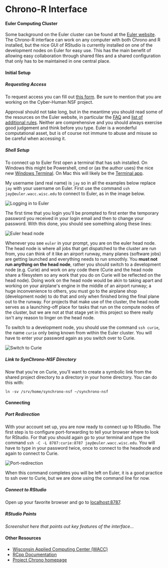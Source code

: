# Chrono-R Interface

#### Euler Computing Cluster

Some background on the Euler cluster can be found at the [Euler website](https://wacc.wisc.edu/infrastructure/).
The Chrono-R interface can work on any computer with both Chrono and R installed, but the nice GUI of RStudio is currently installed on one of the development nodes on Euler for easy use.
This has the main benefit of allowing easy collaboration through shared files and a shared configuration that only has to be maintained in one central place.

#### Initial Setup

##### Requesting Access

To request access you can fill out [this form](https://wacc.wisc.edu/resources/request.php). 
Be sure to mention that you are working on the Cyber-Human NSF project.

Approval should not take long, but in the meantime you should read some of the resources on the Euler website, in particular the [FAQ](https://wacc.wisc.edu/resources/docs/faqs.html) and [list of additional rules](https://wacc.wisc.edu/resources/docs/rules.html). 
Neither are comprehensive and you should always exercise good judgement and think before you type.
Euler is a wonderful computational asset, but is of course not immune to abuse and misuse so be careful when accessing it.

##### Shell Setup

To connect up to Euler first open a terminal that has ssh installed. 
On Windows this might be Powershell, cmd or (as the author uses) the nice new [Windows Terminal](https://github.com/microsoft/terminal).
On Mac this will likely be the [Terminal app](https://support.apple.com/guide/terminal/welcome/mac).

My username (and real name) is `jay` so in all the examples below replace `jay` with your username on Euler.
First use the command `ssh jay@euler.wacc.wisc.edu` to connect to Euler, as in the image below.

![Logging in to Euler](/lab-wiki/images/projects/login.png)

The first time that you login you'll be prompted to first enter the temporary password you received in your login email and then to change your password.
With this done, you should see something along these lines:

![Euler head node](/lab-wiki/images/projects/headnode.png)

Whenever you see `euler` in your prompt, you are on the euler head node.
The head node is where all jobs that get dispatched to the cluster are run from, you can think of it like an airport runway, many planes (software jobs) are getting launched and everything needs to run smoothly.
You **must not run anything on the head node**, rather you should switch to a development node (e.g. Curie) and work on any code there (Curie and the head node share a filesystem so any work that you do on Curie will be reflected on the head node). 
Doing work on the head node would be akin to taking apart and working on your airplane's engine in the middle of an airport runway; a huge inconvenience to others, you must go to the airplane shop (development node) to do that and only when finished bring the final plane out to the runway.
For projects that make use of the cluster, the head node serves as a launching-off place for tasks that run on the compute nodes of the cluster, but we are not at that stage yet in this project so there really isn't any reason to linger on the head node.

To switch to a development node, you should use the command `ssh curie`, the name `curie` only being known from within the Euler cluster.
You will have to enter your password again as you switch over to Curie.

![Switch to Curie](/lab-wiki/images/projects/to-curie.png)

##### Link to SynChrono-NSF Directory

Now that you're on Curie, you'll want to create a symbolic link from the shared project directory to a directory in your home directory.
You can do this with:

`ln -sv /srv/home/synchrono-nsf ~/synchrono-nsf`

#### Connecting

##### Port Redirection

With your account set up, you are now ready to connect up to RStudio.
The first step is to configure port-forwarding to tell your browser where to look for RStudio.
For that you should again go to your terminal and type the command `ssh -C -L 8787:curie:8787 jay@euler.wacc.wisc.edu`.
You will have to type in your password twice, once to connect to the headnode and again to connect to Curie.

![Port-redirection](/lab-wiki/images/projects/port-redirection.png)

When this command completes you will be left on Euler, it is a good practice to ssh over to Curie, but we are done using the command line for now.

##### Connect to RStudio

Open up your favorite browser and go to [localhost:8787](http://localhost:8787/). 

##### RStudio Points

_Screenshot here that points out key features of the interface..._

#### Other Resources

- [Wisconsin Applied Computing Center (WACC)](https://wacc.wisc.edu/about/)
- [RCpp Documentation](http://www.rcpp.org/)
- [Project Chrono homepage](https://projectchrono.org/)